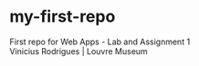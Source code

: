# my-first-repo
First repo for Web Apps - Lab and Assignment 1  
Vinicius Rodrigues | Louvre Museum
